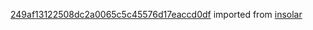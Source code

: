 [249af13122508dc2a0065c5c45576d17eaccd0df](https://github.com/insolar/insolar/commit/249af13122508dc2a0065c5c45576d17eaccd0df) imported from [insolar](https://github.com/insolar/insolar)
